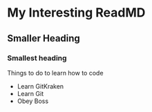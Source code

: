 # My Interesting ReadMD


## Smaller Heading

### Smallest heading


Things to do to learn how to code

- Learn GitKraken
- Learn Git
- Obey Boss